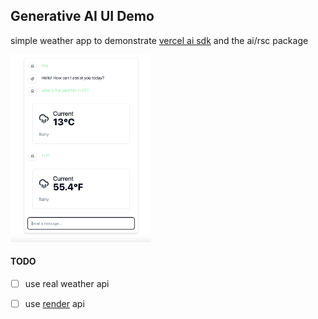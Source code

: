 ## Generative AI UI Demo

simple weather app to demonstrate [vercel ai sdk](https://sdk.vercel.ai/docs/concepts/ai-rsc) and the ai/rsc package

<img src='./demo.png' width="225" height="300">

#### TODO
- [ ] use real weather api
- [ ] use [render](https://sdk.vercel.ai/docs/api-reference/generative-ui/render) api

